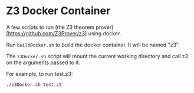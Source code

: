 Z3 Docker Container
===================

A few scripts to run (the Z3 theorem prover)[https://github.com/Z3Prover/z3] using docker.

Run `buildDocker.sh` to build the docker container. It will be named "z3".

The `z3Docker.sh` script will mount the current working directory and call z3 on the arguments passed to it.

For example, to run test.z3:

```
./z3Docker.sh test.z3
```
